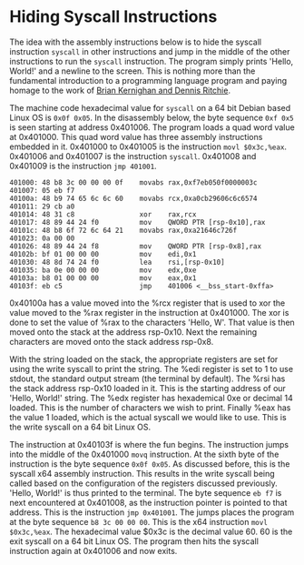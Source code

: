 # Hiding Syscall Instructions

The idea with the assembly instructions below is to hide the syscall instruction `syscall` in other instructions and jump in the middle of the other instructions to run the `syscall` instruction. The program simply prints 'Hello, World!' and a newline to the screen. This is nothing more than the fundamental introduction to a programming language program and paying homage to the work of [Brian Kernighan and Dennis Ritchie](https://en.wikipedia.org/wiki/The_C_Programming_Language). 

The machine code hexadecimal value for `syscall` on a 64 bit Debian based Linux OS is `0x0f 0x05`. In the disassembly below, the byte sequence `0xf 0x5` is seen starting at address 0x401006. The program loads a quad word value at 0x401000. This quad word value has three assembly instructions embedded in it. 0x401000 to 0x401005 is the instruction `movl $0x3c,%eax`. 0x401006 and 0x401007 is the instruction `syscall`. 0x401008 and 0x401009 is the instruction `jmp 401001`.

```
401000:	48 b8 3c 00 00 00 0f 	movabs rax,0xf7eb050f0000003c
401007:	05 eb f7 
40100a:	48 b9 74 65 6c 6c 60 	movabs rcx,0xa0cb29606c6c6574
401011:	29 cb a0 
401014:	48 31 c8             	xor    rax,rcx
401017:	48 89 44 24 f0       	mov    QWORD PTR [rsp-0x10],rax
40101c:	48 b8 6f 72 6c 64 21 	movabs rax,0xa21646c726f
401023:	0a 00 00 
401026:	48 89 44 24 f8       	mov    QWORD PTR [rsp-0x8],rax
40102b:	bf 01 00 00 00       	mov    edi,0x1
401030:	48 8d 74 24 f0       	lea    rsi,[rsp-0x10]
401035:	ba 0e 00 00 00       	mov    edx,0xe
40103a:	b8 01 00 00 00       	mov    eax,0x1
40103f:	eb c5                	jmp    401006 <__bss_start-0xffa>
```

0x40100a has a value moved into the %rcx register that is used to xor the value moved to the %rax register in the instruction at 0x401000. The xor is done to set the value of %rax to the characters 'Hello, W'. That value is then moved onto the stack at the address rsp-0x10. Next the remaining characters are moved onto the stack address rsp-0x8. 

With the string loaded on the stack, the appropriate registers are set for using the write syscall to print the string. The %edi register is set to 1 to use stdout, the standard output stream (the terminal by default). The %rsi has the stack address rsp-0x10 loaded in it. This is the starting address of our 'Hello, World!' string. The %edx register has hexademical 0xe or decimal 14 loaded. This is the number of characters we wish to print. Finally %eax has the value 1 loaded, which is the actual syscall we would like to use. This is the write syscall on a 64 bit Linux OS.

The instruction at 0x40103f is where the fun begins. The instruction jumps into the middle of the 0x401000 `movq` instruction. At the sixth byte of the instruction is the byte sequence `0x0f 0x05`. As discussed before, this is the syscall x64 assembly instruction. This results in the write syscall being called based on the configuration of the registers discussed previously. 'Hello, World!' is thus printed to the terminal. The byte sequence `eb f7` is next encountered at 0x401008, as the instruction pointer is pointed to that address. This is the instruction `jmp 0x401001`. The jumps places the program at the byte sequence `b8 3c 00 00 00`. This is the x64 instruction `movl $0x3c,%eax`. The hexadecimal value $0x3c is the decimal value 60. 60 is the exit syscall on a 64 bit Linux OS. The program then hits the syscall instruction again at 0x401006 and now exits.

